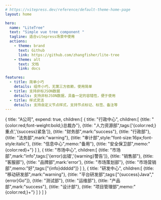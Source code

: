 ```yaml
---
# https://vitepress.dev/reference/default-theme-home-page
layout: home

hero:
  name: "LiteTree"
  text: "Simple vue tree component "
  tagline: 适合vitepress场景中使用
  actions:
    - theme: brand
      text: Github
      link: https://github.com/zhangfisher/lite-tree
    - theme: alt
      text: 文档
      link: docs

features:
  - title: 简单小巧
    details: 组件小巧，无第三方依赖，使用简单
  - title: 支持非标JSON数据
    details: 支持非标JSON数据，具备一定的容错性，便于使用
  - title: 样式灵活
    details: 支持自定义节点样式，支持节点标记、标签、备注等
---
```

 
<Tree>
  {
        title: "A公司",
        expend: true,
        children:[          
          {
            title: "行政中心",
            children:[
              {title: "{color:red;font-weight:bold;}总裁办"},
              {title: "人力资源部",tags:['{color:red;}重点','{success}紧急']},
              {title: "财务部",mark:"success"},
              {title: "行政部"},
              {title: "法务部",mark:"warning"},
              {title: "审计部",style:"font-size:16px;font-style:italic"},
              {title: "信息中心",memo:"备用"},
              {title: "安全保卫部",memo:"{color:red}+"}
            ]
          },
          { 
            title: "市场中心",
            children:[
              {title: "市场部",mark:"info",tags:['{error}出错','{warning}警告']},
              {title: "销售部"},
              {title: "客服部"},
              {title: "品牌部",mark:'error'},
              {title: "市场策划部"},
              {title: "市场营销部",memo:"好",tags:["{info}ddddd"]}
            ]
          },
          {
            title: "研发中心",
            children:[
              {title: "移动研发部",mark:"warning"},
              {title: "平台研发部",tags:["{success}Java","{error}Go"]},
              {title: "测试部"},
              {title: "运维部"},
              {title: "产品部",mark:"success"},
              {title: "设计部"},
              {title: "项目管理部",memo:"{color:red;}+"}
            ]
          }
        ]
      }      
</Tree>  

